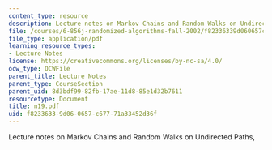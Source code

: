 ```yaml
---
content_type: resource
description: Lecture notes on Markov Chains and Random Walks on Undirected Paths,
file: /courses/6-856j-randomized-algorithms-fall-2002/f82336339d060657c67771a33452d36f_n19.pdf
file_type: application/pdf
learning_resource_types:
- Lecture Notes
license: https://creativecommons.org/licenses/by-nc-sa/4.0/
ocw_type: OCWFile
parent_title: Lecture Notes
parent_type: CourseSection
parent_uid: 8d3bdf99-82fb-17ae-11d8-85e1d32b7611
resourcetype: Document
title: n19.pdf
uid: f8233633-9d06-0657-c677-71a33452d36f
---
```

Lecture notes on Markov Chains and Random Walks on Undirected Paths,
